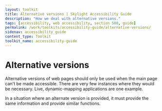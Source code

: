 ```yaml
---
layout: toolkit
title: Alternative versions | Skylight Accessibility Guide
description: "How we deal with alternative versions."
tags: [accessibility, web accessibility, section 508, guide]
permalink: /work/toolkits/accessibility-guide/alternative-versions/
sidenav: accessibility_guide
content_type: Toolkit
toolkit_name: accessibility-guide
---
```


# Alternative versions

Alternative versions of web pages should only be used when the main page can't be made accessible. There are very few instances where they would be necessary. Live, dynamic-mapping applications are one example.

In a situation where an alternate version is provided, it must provide the same information and provide similar functions.
